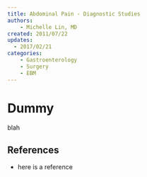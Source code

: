 ```yaml
---
title: Abdominal Pain - Diagnostic Studies
authors:
    - Michelle Lin, MD
created: 2011/07/22
updates: 
  - 2017/02/21
categories:
    - Gastroenterology
    - Surgery
    - EBM
---
```


# Dummy

blah

## References 

- here is a reference